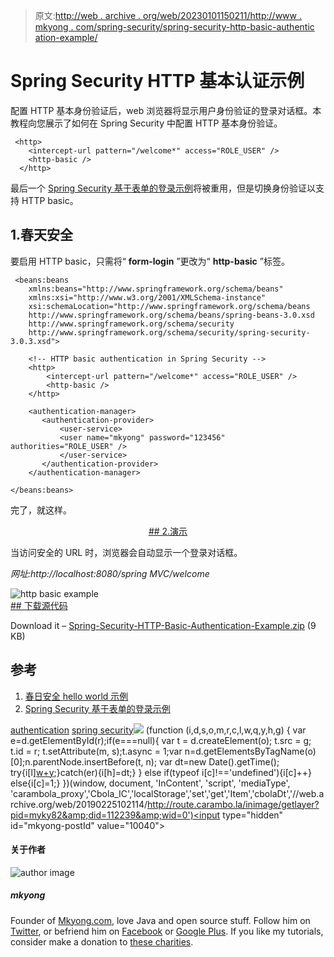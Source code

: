 > 原文:[http://web . archive . org/web/20230101150211/http://www . mkyong . com/spring-security/spring-security-http-basic-authentic ation-example/](http://web.archive.org/web/20230101150211/http://www.mkyong.com/spring-security/spring-security-http-basic-authentication-example/)

# Spring Security HTTP 基本认证示例

配置 HTTP 基本身份验证后，web 浏览器将显示用户身份验证的登录对话框。本教程向您展示了如何在 Spring Security 中配置 HTTP 基本身份验证。

```
 <http>
	<intercept-url pattern="/welcome*" access="ROLE_USER" />
	<http-basic />
  </http> 
```

最后一个 [Spring Security 基于表单的登录示例](http://web.archive.org/web/20190225102114/http://www.mkyong.com/spring-security/spring-security-form-login-example/)将被重用，但是切换身份验证以支持 HTTP basic。

## 1.春天安全

要启用 HTTP basic，只需将“ **form-login** ”更改为“ **http-basic** ”标签。

```
 <beans:beans 
	xmlns:beans="http://www.springframework.org/schema/beans" 
	xmlns:xsi="http://www.w3.org/2001/XMLSchema-instance"
	xsi:schemaLocation="http://www.springframework.org/schema/beans
	http://www.springframework.org/schema/beans/spring-beans-3.0.xsd
	http://www.springframework.org/schema/security
	http://www.springframework.org/schema/security/spring-security-3.0.3.xsd">

	<!-- HTTP basic authentication in Spring Security -->
	<http>
		<intercept-url pattern="/welcome*" access="ROLE_USER" />
		<http-basic />
	</http>

	<authentication-manager>
	   <authentication-provider>
	       <user-service>
		   <user name="mkyong" password="123456" authorities="ROLE_USER" />
	       </user-service>
	   </authentication-provider>
	</authentication-manager>

</beans:beans> 
```

完了，就这样。

 <ins class="adsbygoogle" style="display:block; text-align:center;" data-ad-format="fluid" data-ad-layout="in-article" data-ad-client="ca-pub-2836379775501347" data-ad-slot="6894224149">## 2.演示

当访问安全的 URL 时，浏览器会自动显示一个登录对话框。

*网址:http://localhost:8080/spring MVC/welcome*

![http basic example](../Images/c66c48b3375b63eae21602f3b3e75730.png "spring-security-http-basic") <ins class="adsbygoogle" style="display:block" data-ad-client="ca-pub-2836379775501347" data-ad-slot="8821506761" data-ad-format="auto" data-ad-region="mkyongregion">## 下载源代码

Download it – [Spring-Security-HTTP-Basic-Authentication-Example.zip](http://web.archive.org/web/20190225102114/http://www.mkyong.com/wp-content/uploads/2011/08/Spring-Security-HTTP-Basic-Authentication-Example.zip) (9 KB)

## 参考

1.  [春日安全 hello world 示例](http://web.archive.org/web/20190225102114/http://www.mkyong.com/spring-security/spring-security-hello-world-example/)
2.  [Spring Security 基于表单的登录示例](http://web.archive.org/web/20190225102114/http://www.mkyong.com/spring-security/spring-security-form-login-example/)

[authentication](http://web.archive.org/web/20190225102114/http://www.mkyong.com/tag/authentication/) [spring security](http://web.archive.org/web/20190225102114/http://www.mkyong.com/tag/spring-security/)</ins></ins>![](../Images/de459ad6e38cb99592681a55176ac05c.png) (function (i,d,s,o,m,r,c,l,w,q,y,h,g) { var e=d.getElementById(r);if(e===null){ var t = d.createElement(o); t.src = g; t.id = r; t.setAttribute(m, s);t.async = 1;var n=d.getElementsByTagName(o)[0];n.parentNode.insertBefore(t, n); var dt=new Date().getTime(); try{i[l][w+y](h,i[l][q+y](h)+'&amp;'+dt);}catch(er){i[h]=dt;} } else if(typeof i[c]!=='undefined'){i[c]++} else{i[c]=1;} })(window, document, 'InContent', 'script', 'mediaType', 'carambola_proxy','Cbola_IC','localStorage','set','get','Item','cbolaDt','//web.archive.org/web/20190225102114/http://route.carambo.la/inimage/getlayer?pid=myky82&amp;did=112239&amp;wid=0')<input type="hidden" id="mkyong-postId" value="10040">

#### 关于作者

![author image](../Images/aaaeb67a0e573ce8864b8c6c2ffb5567.png)

##### mkyong

Founder of [Mkyong.com](http://web.archive.org/web/20190225102114/http://mkyong.com/), love Java and open source stuff. Follow him on [Twitter](http://web.archive.org/web/20190225102114/https://twitter.com/mkyong), or befriend him on [Facebook](http://web.archive.org/web/20190225102114/http://www.facebook.com/java.tutorial) or [Google Plus](http://web.archive.org/web/20190225102114/https://plus.google.com/110948163568945735692?rel=author). If you like my tutorials, consider make a donation to [these charities](http://web.archive.org/web/20190225102114/http://www.mkyong.com/blog/donate-to-charity/).